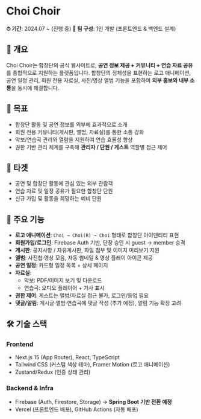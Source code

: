 # Choi Choir

**⏱ 기간**: 2024.07 ~ (진행 중)
**👥 팀 구성**: 1인 개발 (프론트엔드 & 백엔드 설계)

## 📌 개요
Choi Choir는 합창단의 공식 웹사이트로, **공연 정보 제공 + 커뮤니티 + 연습 자료 공유**를 종합적으로 지원하는 플랫폼입니다.
합창단의 정체성을 표현하는 로고 애니메이션, 공연 일정 관리, 회원 전용 자료실, 사진/영상 앨범 기능을 포함하여 **외부 홍보와 내부 소통**을 동시에 해결합니다.

## 🎯 목표
- 합창단 활동 및 공연 정보를 외부에 효과적으로 소개
- 회원 전용 커뮤니티(게시판, 앨범, 자료실)를 통한 소통 강화
- 악보/연습곡 관리와 열람을 지원하여 연습 효율성 향상
- 권한 기반 관리 체계를 구축해 **관리자 / 단원 / 게스트** 역할별 접근 제어

## 🎯 타겟
- 공연 및 합창단 활동에 관심 있는 외부 관람객
- 연습 자료 및 일정 공유가 필요한 합창단 단원
- 신규 가입 및 활동을 희망하는 예비 단원

## 🧩 주요 기능
- **로고 애니메이션**: `Choi → Choi(R) → Choi` 형태로 합창단 아이덴티티 표현
- **회원가입/로그인**: Firebase Auth 기반, 단장 승인 시 guest → member 승격
- **게시판**: 공지사항 / 자유게시판, 파일 첨부 및 이미지 미리보기 지원
- **앨범**: 사진첩·영상 모음, 자동 썸네일 & 영상 플레이 아이콘 제공
- **공연 일정**: 카드형 일정 목록 + 상세 페이지
- **자료실**:
  - 악보: PDF/이미지 보기 및 다운로드
  - 연습곡: 오디오 플레이어 + 가사 표시
- **권한 제어**: 게스트는 앨범/자료실 접근 불가, 로그인/등업 필요
- **댓글/알림**: 게시글·앨범·연습곡에 댓글 작성 (추가 예정), 알림 기능 확장 고려

## 🛠 기술 스택

### Frontend
- Next.js 15 (App Router), React, TypeScript
- Tailwind CSS (커스텀 색상 테마), Framer Motion (로고 애니메이션)
- Zustand/Redux (인증 상태 관리)

### Backend & Infra
- Firebase (Auth, Firestore, Storage) → **Spring Boot 기반 전환 예정**
- Vercel (프론트엔드 배포), GitHub Actions (자동 배포)